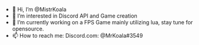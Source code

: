 - 👋 Hi, I’m @MistrKoala
- 👀 I’m interested in Discord API and Game creation
- 🌱 I’m currently working on a FPS Game mainly utilizing lua, stay tune for opensource.
- 📫 How to reach me: Discord.com: @MrKoala#3549

<!---
MistrKoala/MistrKoala is a ✨ special ✨ repository because its `README.md` (this file) appears on your GitHub profile.
You can click the Preview link to take a look at your changes.
--->
